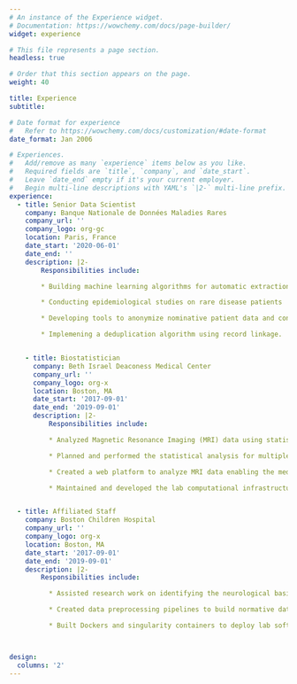 ```yaml
---
# An instance of the Experience widget.
# Documentation: https://wowchemy.com/docs/page-builder/
widget: experience

# This file represents a page section.
headless: true

# Order that this section appears on the page.
weight: 40

title: Experience
subtitle:

# Date format for experience
#   Refer to https://wowchemy.com/docs/customization/#date-format
date_format: Jan 2006

# Experiences.
#   Add/remove as many `experience` items below as you like.
#   Required fields are `title`, `company`, and `date_start`.
#   Leave `date_end` empty if it's your current employer.
#   Begin multi-line descriptions with YAML's `|2-` multi-line prefix.
experience:
  - title: Senior Data Scientist
    company: Banque Nationale de Données Maladies Rares
    company_url: ''
    company_logo: org-gc
    location: Paris, France
    date_start: '2020-06-01'
    date_end: ''
    description: |2-
        Responsibilities include:

        * Building machine learning algorithms for automatic extraction of clinical information from rare diseases patients’ electronic health records.

        * Conducting epidemiological studies on rare disease patients

        * Developing tools to anonymize nominative patient data and contributing to build the desindentified research rare disease registry.

        * Implemening a deduplication algorithm using record linkage.


    - title: Biostatistician
      company: Beth Israel Deaconess Medical Center
      company_url: ''
      company_logo: org-x
      location: Boston, MA
      date_start: '2017-09-01'
      date_end: '2019-09-01'
      description: |2-
          Responsibilities include:

          * Analyzed Magnetic Resonance Imaging (MRI) data using statistics, machine learning, and deep learning to understand the effects of brain lesions on brain function.

          * Planned and performed the statistical analysis for multiple published research projects.

          * Created a web platform to analyze MRI data enabling the medical doctors and researchers to use state of the art quantitative methods.

          * Maintained and developed the lab computational infrastructures using sys admin and programming tools.


  - title: Affiliated Staff
    company: Boston Children Hospital
    company_url: ''
    company_logo: org-x
    location: Boston, MA
    date_start: '2017-09-01'
    date_end: '2019-09-01'
    description: |2-
        Responsibilities include:

          * Assisted research work on identifying the neurological basis of autism using MRIs data using statistics and machine learning.

          * Created data preprocessing pipelines to build normative datasets from publicly available data using the computational radiology lab infrastructures.

          * Built Dockers and singularity containers to deploy lab software solutions on BCH, Harvard Medical School, and Harvard Faculty of Art and Science high-performance clusters.



design:
  columns: '2'
---
```

